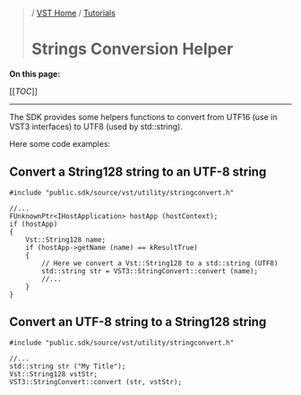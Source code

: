 >/ [VST Home](../index.md) / [Tutorials](../Tutorials/Index.md)
>
># Strings Conversion Helper

**On this page:**

[[_TOC_]]

---

The SDK provides some helpers functions to convert from UTF16 (use in VST3 interfaces) to UTF8 (used by std::string).

Here some code examples:

## Convert a String128 string to an UTF-8 string

```
#include "public.sdk/source/vst/utility/stringconvert.h"

//...
FUnknownPtr<IHostApplication> hostApp (hostContext);
if (hostApp)
{
    Vst::String128 name;
    if (hostApp->getName (name) == kResultTrue)
    {
        // Here we convert a Vst::String128 to a std::string (UTF8)
        std::string str = VST3::StringConvert::convert (name);
        //...
    }
}
```

## Convert an UTF-8 string to a String128 string

```
#include "public.sdk/source/vst/utility/stringconvert.h"

//...
std::string str ("My Title");
Vst::String128 vstStr;
VST3::StringConvert::convert (str, vstStr);
```
